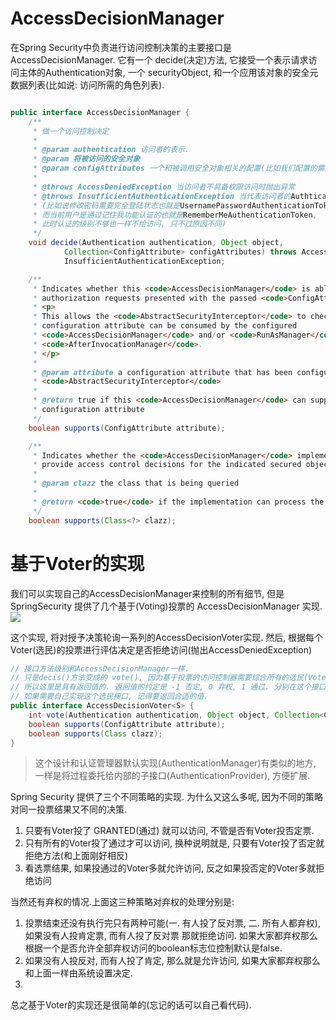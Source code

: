 # AccessDecisionManager
在Spring Security中负责进行访问控制决策的主要接口是AccessDecisionManager.
它有一个 decide(决定)方法, 它接受一个表示请求访问主体的Authentication对象,
一个 securityObject, 和一个应用该对象的安全元数据列表(比如说: 访问所需的角色列表).

```java

public interface AccessDecisionManager {
	/**
	 * 做一个访问控制决定
	 *
	 * @param authentication 访问者的表示.
	 * @param 将被访问的安全对象
	 * @param configAttributes 一个和被调用安全对象相关的配置(比如我们配置的需要的角色列表)
	 *
	 * @throws AccessDeniedException 当访问者不具备权限访问时抛出异常 
	 * @throws InsufficientAuthenticationException 当代表访问者的Authtication级别不够时抛出异常
     * (比如说修改密码需要完全登陆状态也就是UsernamePasswordAuthenticationToken,
     * 而当前用户是通过记住我功能认证的也就是RememberMeAuthenticationToken, 
     * 此时认证的级别不够也一样不给访问, 只不过原因不同) 
	 */
	void decide(Authentication authentication, Object object,
			Collection<ConfigAttribute> configAttributes) throws AccessDeniedException,
			InsufficientAuthenticationException;

	/**
	 * Indicates whether this <code>AccessDecisionManager</code> is able to process
	 * authorization requests presented with the passed <code>ConfigAttribute</code>.
	 * <p>
	 * This allows the <code>AbstractSecurityInterceptor</code> to check every
	 * configuration attribute can be consumed by the configured
	 * <code>AccessDecisionManager</code> and/or <code>RunAsManager</code> and/or
	 * <code>AfterInvocationManager</code>.
	 * </p>
	 *
	 * @param attribute a configuration attribute that has been configured against the
	 * <code>AbstractSecurityInterceptor</code>
	 *
	 * @return true if this <code>AccessDecisionManager</code> can support the passed
	 * configuration attribute
	 */
	boolean supports(ConfigAttribute attribute);

	/**
	 * Indicates whether the <code>AccessDecisionManager</code> implementation is able to
	 * provide access control decisions for the indicated secured object type.
	 *
	 * @param clazz the class that is being queried
	 *
	 * @return <code>true</code> if the implementation can process the indicated class
	 */
	boolean supports(Class<?> clazz);
```

# 基于Voter的实现
我们可以实现自己的AccessDecisionManager来控制的所有细节,
但是 SpringSecurity 提供了几个基于(Voting)投票的 AccessDecisionManager 实现.
![](AccessDecisionManager.png)

这个实现, 将对授予决策轮询一系列的AccessDecisionVoter实现.
然后, 根据每个Voter(选民)的投票进行评估决定是否拒绝访问(抛出AccessDeniedException)

```java
// 接口方法级别和AccessDecisionManager一样. 
// 只是decis()方法变成的 vote(), 因为基于投票的访问控制器需要综合所有的选民(Voter)的结果.
// 所以这里是具有返回值的. 返回值的约定是 -1 否定, 0 弃权, 1 通过. 分别在这个接口中以静态字段的形式存在.
// 如果需要自己实现这个选民接口, 记得要返回合适的值.
public interface AccessDecisionVoter<S> {
    int vote(Authentication authentication, Object object, Collection<ConfigAttribute> attrs);
    boolean supports(ConfigAttribute attribute);
    boolean supports(Class clazz);
}
```
> 这个设计和认证管理器默认实现(AuthenticationManager)有类似的地方,
> 一样是将过程委托给内部的子接口(AuthenticationProvider), 方便扩展.

Spring Security 提供了三个不同策略的实现.
为什么又这么多呢, 因为不同的策略对同一投票结果又不同的决策.
1. 只要有Voter投了 GRANTED(通过) 就可以访问, 不管是否有Voter投否定票.
2. 只有所有的Voter投了通过才可以访问, 换种说明就是, 只要有Voter投了否定就拒绝方法(和上面刚好相反)
3. 看选票结果, 如果投通过的Voter多就允许访问, 反之如果投否定的Voter多就拒绝访问

当然还有弃权的情况.上面这三种策略对弃权的处理分别是:
1. 投票结束还没有执行完只有两种可能(一. 有人投了反对票, 二. 所有人都弃权),
如果没有人投肯定票, 而有人投了反对票 那就拒绝访问.
如果大家都弃权那么根据一个是否允许全部弃权访问的boolean标志位控制默认是false.
2. 如果没有人投反对, 而有人投了肯定, 那么就是允许访问, 如果大家都弃权那么和上面一样由系统设置决定.
3. 
总之基于Voter的实现还是很简单的(忘记的话可以自己看代码).


